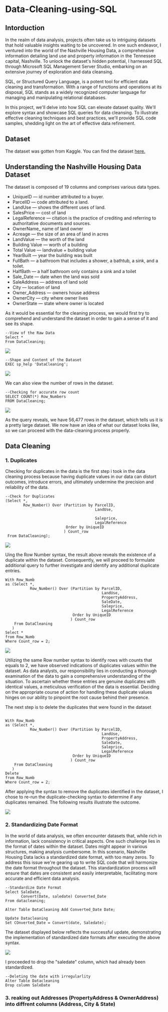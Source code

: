 # Data-Cleaning-using-SQL

## Intorduction 
In the realm of data analysis, projects often take us to intriguing datasets that hold valuable insights waiting to be uncovered. In one such endeavor, I ventured into the world of the Nashville Housing Data, a comprehensive information detailing land use and property information in the Tennessee capital, Nashville. To unlock the dataset's hidden potential, I harnessed SQL through Microsoft SQL Management Server Studio, embarking on an extensive journey of exploration and data cleansing.

SQL, or Structured Query Language, is a potent tool for efficient data cleaning and transformation. With a range of functions and operations at its disposal, SQL stands as a widely recognized computer language for managing and manipulating relational databases.

In this project, we'll delve into how SQL can elevate dataset quality. We'll explore syntax and showcase SQL queries for data cleansing. To illustrate effective cleaning techniques and best practices, we'll provide SQL code samples, shedding light on the art of effective data refinement.

## Dataset 
The dataset was gotten from Kaggle. You can find the dataset [here.](https://github.com/Geephted/Data-Cleaning-using-SQL/blob/main/Nashville%20Housing%20Data%20for%20Data%20Cleaning.xlsx)

## Understanding the Nashville Housing Data Dataset

The dataset is composed of 19 columns and comprises various data types.

- UniqueID — id number attributed to a buyer.
- ParcelID — code attributed to a land.
- LandUse — shows the different uses of land.
- SalesPrice — cost of land
- LegalReference — citation is the practice of crediting and referring to authoritative documents and sources.
- OwnerName_ name of land owner
- Acreage — the size of an area of land in acres
- LandValue — the worth of the land
- Building Value — worth of a building
- Total Value — landvalue + building value
- YearBuilt — year the building was built
- FullBath — a bathroom that includes a shower, a bathtub, a sink, and a toilet.
- HalfBath — a half bathroom only contains a sink and a toilet
- Sale_Date — date when the land was sold
- SaleAddress — address of land sold
- City — location of land
- Owner_Address — owners house address
- OwnerCity — city where owner lives
- OwnerState — state where owner is located

As it would be essential for the cleaning process, we would first try to comprehend and understand the dataset in order to gain a sense of it and see its shape.

```
--View of the Raw Data
Select * 
From DataCleaning;
```

![](Raw.jpg)

```
--Shape and Content of the Dataset
EXEC sp_help 'DataCleaning';
```
![](shape.jpg)


We can also view the number of rows in the dataset.

```
--Checking for accurate row count 
SELECT COUNT(*) Row_Numbers
FROM DataCleaning;
```

![](Row_Numbers.jpg)

As the query reveals, we have 56,477 rows in the dataset, which tells us it is a pretty large dataset. We now have an idea of what our dataset looks like, so we can proceed with the data-cleaning process properly.

## Data Cleaning

### 1. Duplicates
Checking for duplicates in the data is the first step i took in the data cleaning process because having duplicate values in our data can distort outcomes, introduce errors, and ultimately undermine the precision and reliability of the data.

```
--Check for Duplicates
(Select *,
        Row_Number() Over (Partition by ParcelID,
                                        LandUse,
                                        
                                        Saleprice,
                                        LegalReference
                           Order by UniqueID
                          ) Count_row
 From DataCleaning);
```
![](duplicate1.jpg)

Uing the Row Number syntax, the result above reveals the existence of a duplicate within the dataset. Consequently, we will proceed to formulate additional query  to further investigate and identify any additional duplicate entries.

```
With Row_Numb
as (Select *,
           Row_Number() Over (Partition by ParcelID,
                                           LandUse,
                                           PropertyAddress,
                                           SaleDate,
                                           Saleprice,
                                           LegalReference
                              Order by UniqueID
                             ) Count_row
    From DataCleaning
   )
Select *
from Row_Numb
Where Count_row = 2;
```

![](MoreDuplicate.jpg)

Utilizing the same Row number syntax to identify rows with counts that equals to 2, we have observed indications of duplicates values within the dataset. As data analysts, our responsibility lies in conducting a thorough examination of the data to gain a comprehensive understanding of the situation. To ascertain whether these entries are genuine duplicates with identical values, a meticulous verification of the data is essential. Deciding on the appropriate course of action for handling these duplicate values hinges on our ability to pinpoint the root cause behind their presence.

The next step is to delete the duplicates that were found in the dataset 

```--Delete Duplicate 

With Row_Numb
as (Select *,
           Row_Number() Over (Partition by ParcelID,
                                           LandUse,
                                           PropertyAddress,
                                           SaleDate,
                                           Saleprice,
                                           LegalReference
                              Order by UniqueID
                             ) Count_row
    From DataCleaning
   )
Delete 
from Row_Numb
Where Count_row = 2;
```
After applying the syntax to remove the duplicates identified in the dataset, I chose to re-run the duplicate-checking syntax to determine if any duplicates remained. The following results illustrate the outcome.

![](DeletedDuplicate.jpg)


### 2. Standardizing Date Format 
In the world of data analysis, we often encounter datasets that, while rich in information, lack consistency in critical aspects. One such challenge lies in the format of dates within the dataset. Dates might appear in various structures, making analysis cumbersome. In this scenario, Nashville Housing Data lacks a standardized date format, with too many zeros. To address this issue we're gearing up to write SQL code that will harmonize the date format throughout the dataset. This standardization process will ensure that dates are consistent and easily interpretable, facilitating more accurate and efficient data analysis.

```
--Standardize Date Format 
Select SaleDate,
       Convert(Date, saledate) Converted_Date
From datacleaning;

Alter Table DataCleaning Add Converted_Date Date;

Update Datacleaning
Set COnverted_Date = Convert(date, Saledate);
```
The dataset displayed below reflects the successful update, demonstrating the implementation of standardized date formats after executing the above syntax.

![](ConvertedDate.jpg)

I proceeded to drop the "saledate" column, which had already been standardized.

```
--Deleting the date with irregularlity 
Alter Table Datacleaning
Drop column SaleDate
```

### 3. reaking out Addresses (PropertyAddress & OwnerAddress) into diffrent columns (Address, City & State)
